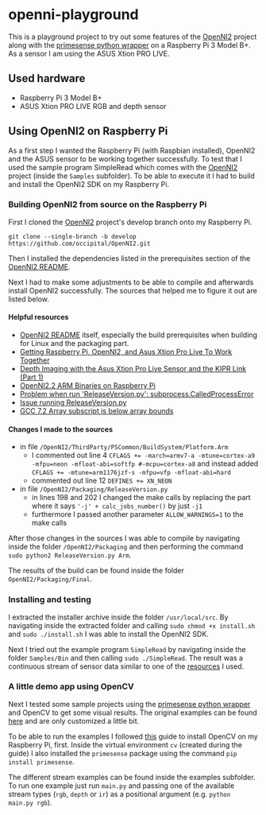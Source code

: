 # openni-playground

This is a playground project to try out some features of the [OpenNI2](https://github.com/occipital/OpenNI2/tree/develop) project along with the [primesense python wrapper](https://github.com/elmonkey/Python_OpenNI2) on a Raspberry Pi 3 Model B+. As a sensor I am using the ASUS Xtion PRO LIVE.

## Used hardware

* Raspberry Pi 3 Model B+
* ASUS Xtion PRO LIVE RGB and depth sensor

## Using OpenNI2 on Raspberry Pi

As a first step I wanted the Raspberry Pi (with Raspbian installed), OpenNI2 and the ASUS sensor to be working together successfully. To test that I used the sample program SimpleRead which comes with the [OpenNI2](https://github.com/occipital/OpenNI2/tree/develop) project (inside the `Samples` subfolder). To be able to execute it I had to build and install the OpenNI2 SDK on my Raspberry Pi.

### Building OpenNI2 from source on the Raspberry Pi

First I cloned the [OpenNI2](https://github.com/occipital/OpenNI2.git) project's develop branch onto my Raspberry Pi.

```
git clone --single-branch -b develop https://github.com/occipital/OpenNI2.git
```

Then I installed the dependencies listed in the prerequisites section of the [OpenNI2 README](https://github.com/occipital/OpenNI2/tree/develop).

Next I had to make some adjustments to be able to compile and afterwards install OpenNI2 successfully. The sources that helped me to figure it out are listed below.

#### Helpful resources

* [OpenNI2 README](https://github.com/occipital/OpenNI2/tree/develop) itself, especially the build prerequisites when building for Linux and the packaging part.
* [Getting Raspberry Pi, OpenNI2, and Asus Xtion Pro Live To Work Together](https://ariandy1.wordpress.com/2013/02/27/getting-raspberry-pi-openni-and-asus-xtion-pro-live-to-work/)
* [Depth Imaging with the Asus Xtion Pro Live Sensor and the KIPR Link (Part 1)](http://files.kipr.org/gcer/2013/proceedings/Rand_Depth_Imaging_1.pdf)
* [OpenNI2.2 ARM Binaries on Raspberry Pi](https://forums.structure.io/t/openni2-2-arm-binaries-on-raspberry-pi/874/2)
* [Problem when run 'ReleaseVersion.py': subprocess.CalledProcessError](https://github.com/occipital/OpenNI2/issues/135)
* [Issue running ReleaseVersion.py](https://github.com/occipital/OpenNI2/issues/86)
* [GCC 7.2 Array subscript is below array bounds](https://www.bountysource.com/issues/58645535-gcc-7-2-array-subscript-is-below-array-bounds)

#### Changes I made to the sources

* in file `/OpenNI2/ThirdParty/PSCommon/BuildSystem/Platform.Arm`
  * I commented out line 4 `CFLAGS += -march=armv7-a -mtune=cortex-a9 -mfpu=neon -mfloat-abi=softfp #-mcpu=cortex-a8` and instead added `CFLAGS += -mtune=arm1176jzf-s -mfpu=vfp -mfloat-abi=hard`
  * commented out line 12 `DEFINES += XN_NEON`
* in file `/OpenNI2/Packaging/ReleaseVersion.py`
  * in lines 198 and 202 I changed the make calls by replacing the part where it says `'-j' + calc_jobs_number()` by just `-j1`
  * furthermore I passed another parameter `ALLOW_WARNINGS=1` to the make calls

After those changes in the sources I was able to compile by navigating inside the folder `/OpenNI2/Packaging` and then performing the command `sudo python2 ReleaseVersion.py Arm`.

The results of the build can be found inside the folder `OpenNI2/Packaging/Final`.

### Installing and testing

I extracted the installer archive inside the folder `/usr/local/src`. By navigating inside the extracted folder and calling `sudo chmod +x install.sh` and `sudo ./install.sh` I was able to install the OpenNI2 SDK.

Next I tried out the example program `SimpleRead` by navigating inside the folder `Samples/Bin` and then calling `sudo ./SimpleRead`. The result was a continuous stream of sensor data similar to one of the [resources](https://ariandy1.wordpress.com/2013/02/27/getting-raspberry-pi-openni-and-asus-xtion-pro-live-to-work/) I used.

### A little demo app using OpenCV

Next I tested some sample projects using the [primesense python wrapper](https://github.com/elmonkey/Python_OpenNI2) and OpenCV to get some visual results. The original examples can be found [here](https://github.com/elmonkey/Python_OpenNI2/blob/master/samples) and are only customized a little bit.

To be able to run the examples I followed [this](https://www.pyimagesearch.com/2017/09/04/raspbian-stretch-install-opencv-3-python-on-your-raspberry-pi/) guide to install OpenCV on my Raspberry Pi, first. Inside the virtual environment `cv` (created during the guide) I also installed the `primesense` package using the command `pip install primesense`.

The different stream examples can be found inside the examples subfolder. To run one example just run `main.py` and passing one of the available stream types (`rgb`, `depth` or `ir`) as a positional argument (e.g. `python main.py rgb`).